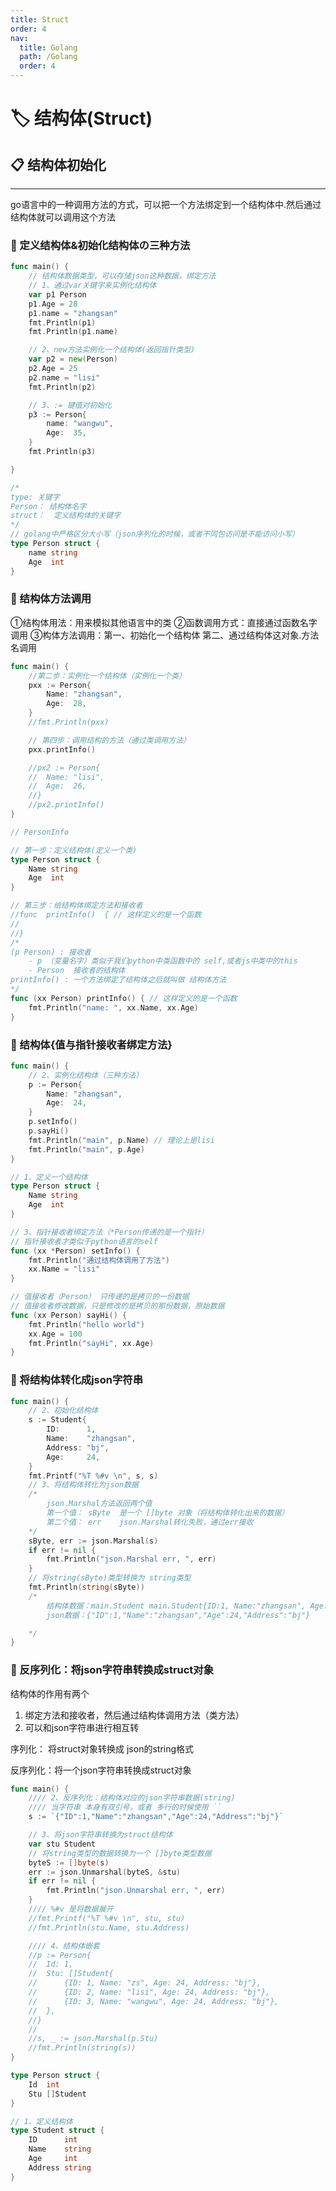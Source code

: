 ```yaml
---
title: Struct
order: 4
nav:
  title: Golang
  path: /Golang
  order: 4
---
```


# 🏷 结构体(Struct)




## 📋 结构体初始化

---
<Alert type="info">
go语言中的一种调用方法的方式，可以把一个方法绑定到一个结构体中.然后通过结构体就可以调用这个方法
</Alert>

### 🔨 定义结构体&初始化结构体の三种方法
```go
func main() {
	// 结构体数据类型，可以存储json这种数据，绑定方法
	// 1、通过var关键字来实例化结构体
	var p1 Person
	p1.Age = 28
	p1.name = "zhangsan"
	fmt.Println(p1)
	fmt.Println(p1.name)

	// 2、new方法实例化一个结构体(返回指针类型)
	var p2 = new(Person)
	p2.Age = 25
	p2.name = "lisi"
	fmt.Println(p2)

	// 3、:= 键值对初始化
	p3 := Person{
		name: "wangwu",
		Age:  35,
	}
	fmt.Println(p3)

}

/*
type: 关键字
Person： 结构体名字
struct：  定义结构体的关键字
*/
// golang中严格区分大小写（json序列化的时候，或者不同包访问是不能访问小写）
type Person struct {
	name string
	Age  int
}
```

### 🔨 结构体方法调用

<Badge>①结构体用法：用来模拟其他语言中的类</Badge>
<Badge>②函数调用方式：直接通过函数名字调用</Badge>
<Badge>③构体方法调用：第一、初始化一个结构体   第二、通过结构体这对象.方法名调用</Badge>

```go
func main() {
	//第二步：实例化一个结构体（实例化一个类）
	pxx := Person{
		Name: "zhangsan",
		Age:  28,
	}
	//fmt.Println(pxx)

	// 第四步：调用结构的方法（通过类调用方法）
	pxx.printInfo()

	//px2 := Person{
	//	Name: "lisi",
	//	Age:  26,
	//}
	//px2.printInfo()
}

// PersonInfo

// 第一步：定义结构体(定义一个类)
type Person struct {
	Name string
	Age  int
}

// 第三步：给结构体绑定方法和接收者
//func  printInfo()  { // 这样定义的是一个函数
//
//}
/*
(p Person) : 接收者
	- p （变量名字）类似于我们python中类函数中的 self,或者js中类中的this
	- Person  接收者的结构体
printInfo() : 一个方法绑定了结构体之后就叫做 结构体方法
*/
func (xx Person) printInfo() { // 这样定义的是一个函数
	fmt.Println("name: ", xx.Name, xx.Age)
}
```


### 🔨 结构体{值与指针接收者绑定方法}


```go
func main() {
	// 2、实例化结构体（三种方法）
	p := Person{
		Name: "zhangsan",
		Age:  24,
	}
	p.setInfo()
	p.sayHi()
	fmt.Println("main", p.Name) // 理论上是lisi
	fmt.Println("main", p.Age)
}

// 1、定义一个结构体
type Person struct {
	Name string
	Age  int
}

// 3、指针接收者绑定方法（*Person传递的是一个指针）
// 指针接收者才类似于python语言的self
func (xx *Person) setInfo() {
	fmt.Println("通过结构体调用了方法")
	xx.Name = "lisi"
}

// 值接收者（Person） 只传递的是拷贝的一份数据
// 值接收者修改数据，只是修改的是拷贝的那份数据，原始数据
func (xx Person) sayHi() {
	fmt.Println("hello world")
	xx.Age = 100
	fmt.Println("sayHi", xx.Age)
}

```

### 🔨 将结构体转化成json字符串


```go
func main() {
	// 2、初始化结构体
	s := Student{
		ID:      1,
		Name:    "zhangsan",
		Address: "bj",
		Age:     24,
	}
	fmt.Printf("%T %#v \n", s, s)
	// 3、将结构体转化为json数据
	/*
		json.Marshal方法返回两个值
		第一个值： sByte  是一个 []byte 对象（将结构体转化出来的数据）
		第二个值： err    json.Marshal转化失败，通过err接收
	*/
	sByte, err := json.Marshal(s)
	if err != nil {
		fmt.Println("json.Marshal err, ", err)
	}
	// 将string(sByte)类型转换为 string类型
	fmt.Println(string(sByte))
	/*
		结构体数据：main.Student main.Student{ID:1, Name:"zhangsan", Age:24, Address:"bj"}
		json数据：{"ID":1,"Name":"zhangsan","Age":24,"Address":"bj"}

	*/
}
```

### 🔨 反序列化：将json字符串转换成struct对象

结构体的作用有两个
1. 绑定方法和接收者，然后通过结构体调用方法（类方法）
2. 可以和json字符串进行相互转

<Badge>序列化： 将struct对象转换成 json的string格式</Badge>

<Badge>反序列化：将一个json字符串转换成struct对象</Badge>

```go
func main() {
	//// 2、反序列化：结构体对应的json字符串数据(string)
	//// 当字符串 本身有双引号，或者 多行的时候使用 ``
	s := `{"ID":1,"Name":"zhangsan","Age":24,"Address":"bj"}`

	// 3、将json字符串转换为struct结构体
	var stu Student
	// 将string类型的数据转换为一个 []byte类型数据
	byteS := []byte(s)
	err := json.Unmarshal(byteS, &stu)
	if err != nil {
		fmt.Println("json.Unmarshal err, ", err)
	}
	//// %#v 是将数据展开
	//fmt.Printf("%T %#v \n", stu, stu)
	//fmt.Println(stu.Name, stu.Address)

	//// 4、结构体嵌套
	//p := Person{
	//	Id: 1,
	//	Stu: []Student{
	//		{ID: 1, Name: "zs", Age: 24, Address: "bj"},
	//		{ID: 2, Name: "lisi", Age: 24, Address: "bj"},
	//		{ID: 3, Name: "wangwu", Age: 24, Address: "bj"},
	//	},
	//}
	//
	//s, _ := json.Marshal(p.Stu)
	//fmt.Println(string(s))
}

type Person struct {
	Id  int
	Stu []Student
}

// 1、定义结构体
type Student struct {
	ID      int
	Name    string
	Age     int
	Address string
}
```







